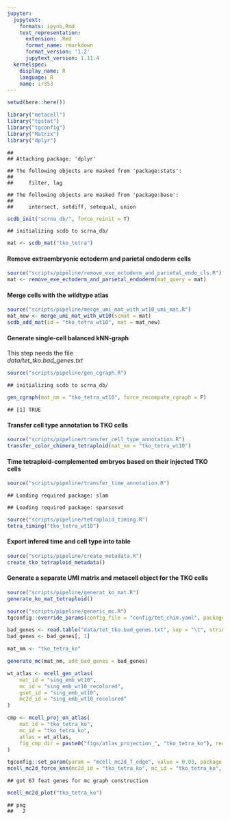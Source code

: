 ```yaml
---
jupyter:
  jupytext:
    formats: ipynb,Rmd
    text_representation:
      extension: .Rmd
      format_name: rmarkdown
      format_version: '1.2'
      jupytext_version: 1.11.4
  kernelspec:
    display_name: R
    language: R
    name: ir353
---
```





```r
setwd(here::here())
```


```r
library("metacell")
library("tgstat")
library("tgconfig")
library("Matrix")
library("dplyr")
```

```
## 
## Attaching package: 'dplyr'
```

```
## The following objects are masked from 'package:stats':
## 
##     filter, lag
```

```
## The following objects are masked from 'package:base':
## 
##     intersect, setdiff, setequal, union
```


```r
scdb_init("scrna_db/", force_reinit = T)
```

```
## initializing scdb to scrna_db/
```


```r
mat <- scdb_mat("tko_tetra")
```

#### Remove extraembryonic ectoderm and parietal endoderm cells


```r
source("scripts/pipeline/remove_exe_ectoderm_and_parietal_endo_cls.R")
mat <- remove_exe_ectoderm_and_parietal_endoderm(mat_query = mat)
```

#### Merge cells with the wildtype atlas


```r
source("scripts/pipeline/merge_umi_mat_with_wt10_umi_mat.R")
mat_new <- merge_umi_mat_with_wt10(scmat = mat)
scdb_add_mat(id = "tko_tetra_wt10", mat = mat_new)
```

#### Generate single-cell balanced kNN-graph
This step needs the file  
_data/tet_tko.bad_genes.txt_


```r
source("scripts/pipeline/gen_cgraph.R")
```

```
## initializing scdb to scrna_db/
```

```r
gen_cgraph(mat_nm = "tko_tetra_wt10", force_recompute_cgraph = F)
```

```
## [1] TRUE
```

#### Transfer cell type annotation to TKO cells


```r
source("scripts/pipeline/transfer_cell_type_annotation.R")
transfer_color_chimera_tetraploid(mat_nm = "tko_tetra_wt10")
```

#### Time tetraploid-complemented embryos based on their injected TKO cells


```r
source("scripts/pipeline/transfer_time_annotation.R")
```

```
## Loading required package: slam
```

```
## Loading required package: sparsesvd
```

```r
source("scripts/pipeline/tetraploid_timing.R")
tetra_timing("tko_tetra_wt10")
```

#### Export infered time and cell type into table


```r
source("scripts/pipeline/create_metadata.R")
create_tko_tetraploid_metadata()
```

#### Generate a separate UMI matrix and metacell object for the TKO cells


```r
source("scripts/pipeline/generat_ko_mat.R")
generate_ko_mat_tetraploid()
```


```r
source("scripts/pipeline/generic_mc.R")
tgconfig::override_params(config_file = "config/tet_chim.yaml", package = "metacell")

bad_genes <- read.table("data/tet_tko.bad_genes.txt", sep = "\t", stringsAsFactors = F)
bad_genes <- bad_genes[, 1]

mat_nm <- "tko_tetra_ko"

generate_mc(mat_nm, add_bad_genes = bad_genes)
```


```r
wt_atlas <- mcell_gen_atlas(
    mat_id = "sing_emb_wt10",
    mc_id = "sing_emb_wt10_recolored",
    gset_id = "sing_emb_wt10",
    mc2d_id = "sing_emb_wt10_recolored"
)

cmp <- mcell_proj_on_atlas(
    mat_id = "tko_tetra_ko",
    mc_id = "tko_tetra_ko",
    atlas = wt_atlas,
    fig_cmp_dir = paste0("figs/atlas_projection_", "tko_tetra_ko"), recolor_mc_id = "tko_tetra_ko", ten2mars = F
)
```


```r
tgconfig::set_param(param = "mcell_mc2d_T_edge", value = 0.03, package = "metacell")
mcell_mc2d_force_knn(mc2d_id = "tko_tetra_ko", mc_id = "tko_tetra_ko", graph_id = "tko_tetra_ko", graph_parametric = T, feats_gset = "tko_tetra_ko")
```

```
## got 67 feat genes for mc graph construction
```

```r
mcell_mc2d_plot("tko_tetra_ko")
```

```
## png 
##   2
```




